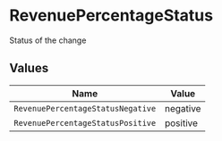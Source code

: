 # RevenuePercentageStatus

Status of the change


## Values

| Name                              | Value                             |
| --------------------------------- | --------------------------------- |
| `RevenuePercentageStatusNegative` | negative                          |
| `RevenuePercentageStatusPositive` | positive                          |
